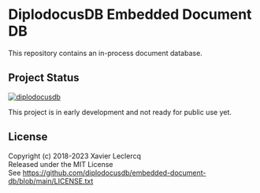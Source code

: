 # DiplodocusDB Embedded Document DB

This repository contains an in-process document database.


## Project Status

[![diplodocusdb](https://circleci.com/gh/diplodocusdb/embedded-document-db.svg?style=shield)](https://circleci.com/gh/diplodocusdb/embedded-document-db)

This project is in early development and not ready for public use yet.


## License

Copyright (c) 2018-2023 Xavier Leclercq\
Released under the MIT License\
See https://github.com/diplodocusdb/embedded-document-db/blob/main/LICENSE.txt
